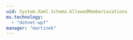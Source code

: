 ```yaml
---
uid: System.Xaml.Schema.AllowedMemberLocations
ms.technology: 
  - "dotnet-wpf"
manager: "martinek"
---
```

